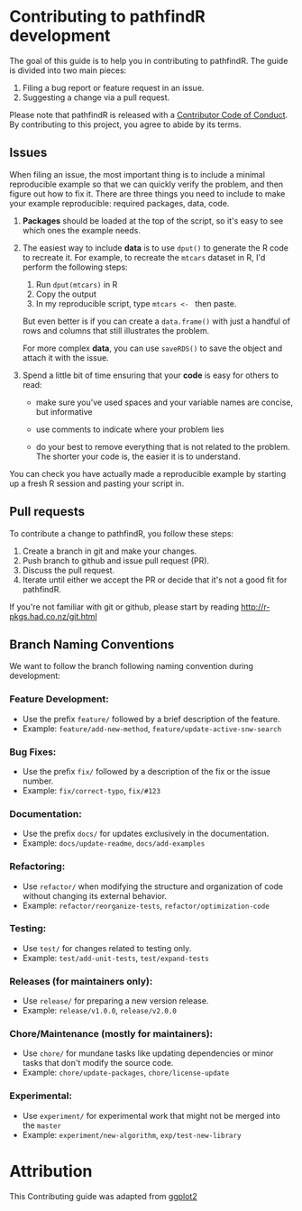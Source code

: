 # Contributing to pathfindR development

The goal of this guide is to help you in contributing to pathfindR. The guide is divided into two main pieces:

1. Filing a bug report or feature request in an issue.
1. Suggesting a change via a pull request.

Please note that pathfindR is released with a [Contributor Code of Conduct](CODE_OF_CONDUCT.md). By contributing to this project, 
you agree to abide by its terms.

## Issues

When filing an issue, the most important thing is to include a minimal 
reproducible example so that we can quickly verify the problem, and then figure 
out how to fix it. There are three things you need to include to make your 
example reproducible: required packages, data, code.

1.  **Packages** should be loaded at the top of the script, so it's easy to
    see which ones the example needs.
  
1.  The easiest way to include **data** is to use `dput()` to generate the R code 
    to recreate it. For example, to recreate the `mtcars` dataset in R,
    I'd perform the following steps:
  
       1. Run `dput(mtcars)` in R
       2. Copy the output
       3. In my reproducible script, type `mtcars <- ` then paste.
       
    But even better is if you can create a `data.frame()` with just a handful
    of rows and columns that still illustrates the problem.
    
    For more complex **data**, you can use `saveRDS()` to save the object and attach it with the issue.
  
1.  Spend a little bit of time ensuring that your **code** is easy for others to
    read:
  
    * make sure you've used spaces and your variable names are concise, but
      informative
  
    * use comments to indicate where your problem lies
  
    * do your best to remove everything that is not related to the problem.  
     The shorter your code is, the easier it is to understand.

You can check you have actually made a reproducible example by starting up a 
fresh R session and pasting your script in.

## Pull requests

To contribute a change to pathfindR, you follow these steps:

1. Create a branch in git and make your changes.
1. Push branch to github and issue pull request (PR).
1. Discuss the pull request.
1. Iterate until either we accept the PR or decide that it's not
   a good fit for pathfindR.

If you're not familiar with git or github, please start by reading <http://r-pkgs.had.co.nz/git.html>

## Branch Naming Conventions

We want to follow the branch following naming convention during development:

### Feature Development:
- Use the prefix `feature/` followed by a brief description of the feature.
- Example: `feature/add-new-method`, `feature/update-active-snw-search`

### Bug Fixes:
- Use the prefix `fix/` followed by a description of the fix or the issue number.
- Example: `fix/correct-typo`, `fix/#123`

### Documentation:
- Use the prefix `docs/` for updates exclusively in the documentation.
- Example: `docs/update-readme`, `docs/add-examples`

### Refactoring:
- Use `refactor/` when modifying the structure and organization of code without changing its external behavior.
- Example: `refactor/reorganize-tests`, `refactor/optimization-code`

### Testing:
- Use `test/` for changes related to testing only.
- Example: `test/add-unit-tests`, `test/expand-tests`

### Releases (for maintainers only):
- Use `release/` for preparing a new version release.
- Example: `release/v1.0.0`, `release/v2.0.0`

### Chore/Maintenance (mostly for maintainers):
- Use `chore/` for mundane tasks like updating dependencies or minor tasks that don't modify the source code.
- Example: `chore/update-packages`, `chore/license-update`

### Experimental:
- Use `experiment/` for experimental work that might not be merged into the `master`
- Example: `experiment/new-algorithm`, `exp/test-new-library`

# Attribution
This Contributing guide was adapted from [ggplot2](https://github.com/tidyverse/ggplot2)
